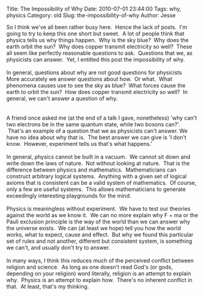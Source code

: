 Title: The Impossibility of Why
Date: 2010-07-01 23:44:00
Tags: why, physics
Category: old
Slug: the-impossibility-of-why
Author: Jesse

So I think we've all been rather busy here. &nbsp;Hence the lack of posts. &nbsp;I'm going to try to keep this one short but sweet. &nbsp;A lot of people think that physics tells us why things happen. &nbsp;Why is the sky blue? &nbsp;Why does the earth orbit the sun? &nbsp;Why does copper transmit electricity so well? &nbsp;These all seem like perfectly reasonable questions to ask. &nbsp;Questions that we, as physicists can answer. &nbsp;Yet, I entitled this post the impossibility of why.<br /><br />In general, questions about why are not good questions for physicists &nbsp; More accurately we answer questions about how. &nbsp;Or what. &nbsp;What phenomena causes use to see the sky as blue? &nbsp;What forces cause the earth to orbit the sun? &nbsp;How does copper transmit electricity so well? &nbsp;In general, we can't answer a question of why.<br /><br /><a name='more'></a><br />A friend once asked me (at the end of a talk I gave, nonetheless) 'why can't two electrons be in the same quantum state, while two bosons can?'. &nbsp;That's an example of a question that we as physicists can't answer. We have no idea about why that is. &nbsp;The best answer we can give is 'I don't know. &nbsp;However, experiment tells us that's what happens.'<br /><br />In general, physics cannot be built in a vacuum. &nbsp;We cannot sit down and write down the laws of nature. &nbsp;Not without looking at nature. &nbsp;That is the difference between physics and mathematics. &nbsp;Mathematicians can construct arbitrary logical systems. &nbsp;Anything with a given set of logical axioms that is consistent can be a valid system of mathematics. &nbsp;Of course, only a few are useful systems. &nbsp;This allows mathematicians to generate exceedingly interesting playgrounds for the mind.<br /><br />Physics is meaningless without experiment. &nbsp;We have to test our theories against the world as we know it. &nbsp;We can no more explain why F = ma or the Pauli exclusion principle is the way of the world than we can answer why the universe exists. &nbsp;We can (at least we hope) tell you how the world works, what to expect, cause and effect. &nbsp;But why we found this particular set of rules and not another, different but consistent system, is something we can't, and usually don't try to answer.<br /><br />In many ways, I think this reduces much of the perceived conflict between religion and science. &nbsp;As long as one doesn't read God's (or gods, depending on your religion) word literally, religion is an attempt to explain why. &nbsp;Physics is an attempt to explain how. &nbsp;There's no inherent conflict in that. &nbsp;At least, that's my thinking.
